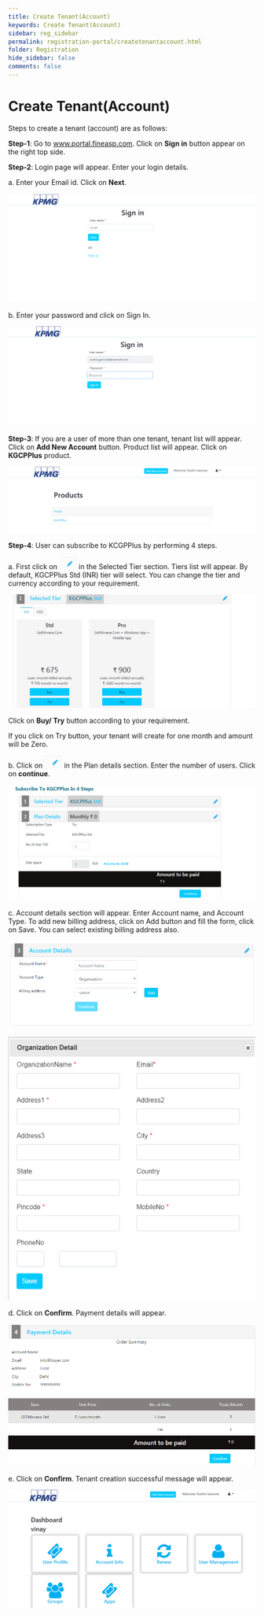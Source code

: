 ```yaml
---
title: Create Tenant(Account)
keywords: Create Tenant(Account)
sidebar: reg_sidebar
permalink: registration-portal/createtenantaccount.html
folder: Registration
hide_sidebar: false
comments: false
---
```




# Create Tenant(Account)

Steps to create a tenant (account) are as follows:

**Step-1**: Go to www.portal.fineasp.com. Click on **Sign in** button appear on the right top side.

**Step-2**: Login page will appear. Enter your login details.

a.	Enter your Email id. Click on **Next**.


![](/images/signinusername.png)


b.	Enter your password and click on Sign In.


![](/images/signinpassword.png)


**Step-3**: If you are a user of more than one tenant, tenant list will appear. Click on **Add New Account** button. Product list will appear. Click on **KGCPPlus** product.

![](/images/productslist.png)

**Step-4**: User can subscribe to KCGPPlus by performing 4 steps.

a.	First click on ![](/images/editicon.png)  in the Selected Tier section. Tiers list will appear. By default, KGCPPlus Std (INR) tier will select. You can change the tier and currency according to your requirement.

![](/images/tier.png)

Click on **Buy/ Try** button according to your requirement.

If you click on Try button, your tenant will create for one month and amount will be Zero.

b.	Click on ![](/images/editicon.png)  in the Plan details section. Enter the number of users. Click on **continue**.

![](/images/plandetails.png)

c.	Account details section will appear. Enter Account name, and Account Type. To add new billing address, click on Add button and fill the form, click on Save. You can select existing billing address also.

![](/images/accountdetails.png)

![](/images/organizationdetails.png)

d.	Click on **Confirm**. Payment details will appear.

![](/images/paymentdetails.png)

e.	Click on **Confirm**. Tenant creation successful message will appear.

![](/images/dashboard.png)
